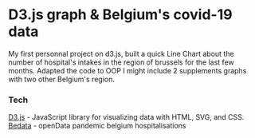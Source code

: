 
# D3.js graph & Belgium's covid-19 data

My first personnal project on d3.js, built a quick Line Chart about the number of hospital's intakes in the region of brussels for the last few months. Adapted the code to OOP
I might include 2 supplements graphs with two other Belgium's region.
  
### Tech
[D3.js] - JavaScript library for visualizing data with HTML, SVG, and CSS.
[Bedata] - openData pandemic belgium hospitalisations



[BeData]: <https://data.opendatasoft.com/explore/dataset/covid-19-pandemic-belgium-hosp-province%40public/api/?sort=date>
[D3.js]: <https://d3js.org/>